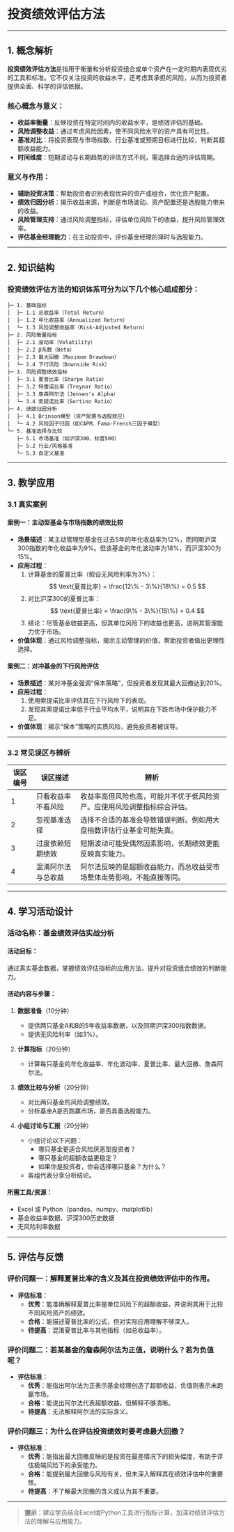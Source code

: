 # 投资绩效评估方法

---

## 1. 概念解析

**投资绩效评估方法**是指用于衡量和分析投资组合或单个资产在一定时期内表现优劣的工具和标准。它不仅关注投资的收益水平，还考虑其承担的风险，从而为投资者提供全面、科学的评估依据。

### 核心概念与意义：

- **收益率衡量**：反映投资在特定时间内的收益水平，是绩效评估的基础。
- **风险调整收益**：通过考虑风险因素，使不同风险水平的资产具有可比性。
- **基准对比**：将投资表现与市场指数、行业基准或预期目标进行比较，判断其超额收益能力。
- **时间维度**：短期波动与长期趋势的评估方式不同，需选择合适的评估周期。

### 意义与作用：

- **辅助投资决策**：帮助投资者识别表现优异的资产或组合，优化资产配置。
- **绩效归因分析**：揭示收益来源，判断是市场波动、资产配置还是选股能力带来的收益。
- **风险管理支持**：通过风险调整指标，评估单位风险下的收益，提升风险管理效率。
- **评估基金经理能力**：在主动投资中，评价基金经理的择时与选股能力。

---

## 2. 知识结构

### 投资绩效评估方法的知识体系可分为以下几个核心组成部分：

```
├─ 1. 基础指标
│  ├─ 1.1 总收益率（Total Return）
│  ├─ 1.2 年化收益率（Annualized Return）
│  └─ 1.3 风险调整收益率（Risk-Adjusted Return）
├─ 2. 风险衡量指标
│  ├─ 2.1 波动率（Volatility）
│  ├─ 2.2 β系数（Beta）
│  ├─ 2.3 最大回撤（Maximum Drawdown）
│  └─ 2.4 下行风险（Downside Risk）
├─ 3. 风险调整绩效指标
│  ├─ 3.1 夏普比率（Sharpe Ratio）
│  ├─ 3.2 特雷诺比率（Treynor Ratio）
│  ├─ 3.3 詹森阿尔法（Jensen's Alpha）
│  └─ 3.4 索提诺比率（Sortino Ratio）
├─ 4. 绩效归因分析
│  ├─ 4.1 Brinson模型（资产配置与选股效应）
│  └─ 4.2 风险因子归因（如CAPM、Fama-French三因子模型）
└─ 5. 基准选择与比较
   ├─ 5.1 市场基准（如沪深300、标普500）
   ├─ 5.2 行业/风格基准
   └─ 5.3 自定义基准
```

---

## 3. 教学应用

### 3.1 真实案例

#### 案例一：主动型基金与市场指数的绩效比较

- **场景描述**：某主动管理型基金在过去5年的年化收益率为12%，而同期沪深300指数的年化收益率为9%。但该基金的年化波动率为18%，而沪深300为15%。
- **应用过程**：
  1. 计算基金的夏普比率（假设无风险利率为3%）：
     $$
     \text{夏普比率} = \frac{12\% - 3\%}{18\%} = 0.5
     $$
  2. 对比沪深300的夏普比率：
     $$
     \text{夏普比率} = \frac{9\% - 3\%}{15\%} = 0.4
     $$
  3. 结论：尽管基金收益更高，但其单位风险下的收益也更高，说明其管理能力优于市场。
- **价值体现**：通过风险调整指标，揭示主动管理的价值，帮助投资者做出更理性选择。

#### 案例二：对冲基金的下行风险评估

- **场景描述**：某对冲基金强调“保本策略”，但投资者发现其最大回撤达到20%。
- **应用过程**：
  1. 使用索提诺比率评估其在下行风险下的表现。
  2. 发现其索提诺比率低于行业平均水平，说明其在下跌市场中保护能力不足。
- **价值体现**：揭示“保本”策略的实质风险，避免投资者被误导。

---

### 3.2 常见误区与辨析

| 误区编号 | 误区描述 | 辨析 |
|----------|----------|------|
| 1 | 只看收益率不看风险 | 收益率高但风险也高，可能并不优于低风险资产。应使用风险调整指标综合评估。 |
| 2 | 忽视基准选择 | 选择不合适的基准会导致错误判断。例如用大盘指数评估行业基金可能失真。 |
| 3 | 过度依赖短期绩效 | 短期波动可能受偶然因素影响，长期绩效更能反映真实能力。 |
| 4 | 混淆阿尔法与总收益 | 阿尔法反映的是超额收益能力，而总收益受市场整体走势影响，不能直接等同。 |

---

## 4. 学习活动设计

### 活动名称：基金绩效评估实战分析

#### 活动目标：
通过真实基金数据，掌握绩效评估指标的应用方法，提升对投资组合绩效的判断能力。

#### 活动内容与步骤：

1. **数据准备**（10分钟）  
   - 提供两只基金A和B的5年收益率数据，以及同期沪深300指数数据。
   - 提供无风险利率（如3%）。

2. **计算指标**（20分钟）  
   - 计算每只基金的年化收益率、年化波动率、夏普比率、最大回撤、詹森阿尔法。

3. **绩效比较与分析**（20分钟）  
   - 对比两只基金的风险调整绩效。
   - 分析基金A是否跑赢市场，是否具备选股能力。

4. **小组讨论与汇报**（20分钟）  
   - 小组讨论以下问题：
     - 哪只基金更适合风险厌恶型投资者？
     - 哪只基金的超额收益更稳定？
     - 如果你是投资者，你会选择哪只基金？为什么？
   - 各组代表分享分析结论。

#### 所需工具/资源：
- Excel 或 Python（pandas、numpy、matplotlib）
- 基金收益率数据、沪深300历史数据
- 无风险利率数据

---

## 5. 评估与反馈

### 评价问题一：解释夏普比率的含义及其在投资绩效评估中的作用。

- **评估标准**：
  - **优秀**：能准确解释夏普比率是单位风险下的超额收益，并说明其用于比较不同风险资产的绩效。
  - **合格**：能描述夏普比率的公式，但对实际应用理解不够深入。
  - **待提高**：混淆夏普比率与其他指标（如总收益率）。

### 评价问题二：若某基金的詹森阿尔法为正值，说明什么？若为负值呢？

- **评估标准**：
  - **优秀**：能指出阿尔法为正表示基金经理创造了超额收益，负值则表示未跑赢市场。
  - **合格**：能说出阿尔法代表超额收益，但解释不够清晰。
  - **待提高**：无法解释阿尔法的实际含义。

### 评价问题三：为什么在评估投资绩效时要考虑最大回撤？

- **评估标准**：
  - **优秀**：能指出最大回撤反映的是投资在最差情况下的损失幅度，有助于评估极端风险下的承受能力。
  - **合格**：能提到最大回撤与风险有关，但未深入解释其在绩效评估中的重要性。
  - **待提高**：不了解最大回撤的含义或认为其不重要。

--- 

> **提示**：建议学员结合Excel或Python工具进行指标计算，加深对绩效评估方法的理解与应用能力。
